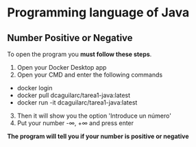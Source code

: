 # Programming language of Java
## Number Positive or Negative 
To open the program you **must follow these steps**.
1. Open your Docker Desktop app
2. Open your CMD and enter the following commands
- docker login
- docker pull dcaguilarc/tarea1-java:latest
- docker run -it dcaguilarc/tarea1-java:latest
3. Then it will show you the option 'Introduce un número'
4. Put your number -∞, +∞ and press enter
  
**The program will tell you if your number is positive or negative**
